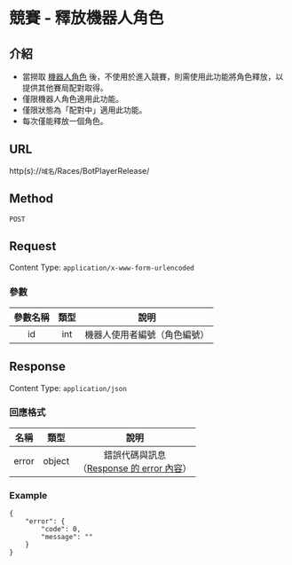 # 競賽 - 釋放機器人角色

## 介紹

- 當撈取 [機器人角色](BotPlayer.md) 後，不使用於進入競賽，則需使用此功能將角色釋放，以提供其他賽局配對取得。
- 僅限機器人角色適用此功能。
- 僅限狀態為「配對中」適用此功能。
- 每次僅能釋放一個角色。

## URL

http(s)://`域名`/Races/BotPlayerRelease/

## Method

`POST`

## Request

Content Type: `application/x-www-form-urlencoded`

### 參數

| 參數名稱 | 類型 | 說明 |
|:-:|:-:|:-:|
| id | int | 機器人使用者編號（角色編號） |

## Response

Content Type: `application/json`

### 回應格式

| 名稱 | 類型 | 說明 |
|:-:|:-:|:-:|
| error | object | 錯誤代碼與訊息<br>（[Response 的 error 內容](../response.md#error)） |

### Example

	{
	    "error": {
	        "code": 0,
	        "message": ""
	    }
	}